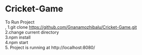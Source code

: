 # Cricket-Game
To Run Project<br/>,
1.git clone https://github.com/Gnanamozhibalu/Cricket-Game.git<br/>
2.change current directory<br/>
3.npm install<br/>
4.npm start<br/>
5. Project is running at http://localhost:8080/<br/>
